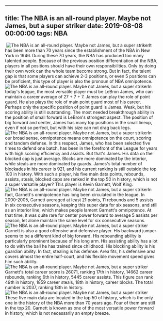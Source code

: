 
---
title: The NBA is an all-round player. Maybe not James, but a super striker
date: 2019-08-08 00:00:00
tags:  NBA
---
​
![The NBA is an all-round player. Maybe not James, but a super striker](bf67a1aedd1b40dab598b5c4a09a973a.jpg)
​
It has been more than 70 years since the establishment of the NBA in New York in 1946. During these 70 years, the NBA has produced too many talented people.
Because of the previous position differentiation of the NBA, players in all positions should have their own responsibilities. Only by doing their own work can the whole team become strong.
But in fact, the talent gap is that some players can achieve 2-3 positions, or even 5 positions can be proficient, this type of player is also the pronoun of NBA omnipotence.
​
![The NBA is an all-round player. Maybe not James, but a super striker](a0375d0b75eb43958e1b92e9d3313475.jpg)
​
In today's league, the most versatile player must be LeBron James, who can maintain a career average of 27 + 7 + 7. James can play the role of point guard. He also plays the role of main point guard most of his career. Perhaps only the specific position of point guard is James. Weak, but his scoring ability is still outstanding. The most needed breakthrough ability in the position of small forward is LeBron's strongest aspect. The position of big forward and center, James has many top positions in the small lineup, even if not so perfect, but with his size can not drag back legs.
​
![The NBA is an all-round player. Maybe not James, but a super striker](6cf6833f961d422b8c56dd8bd240ed51.jpg)
​
In our broad sense, omnipotence means omnipotence on the court, scoring and tandem defense. In this respect, James, who has been selected five times to defend one batch, has been in the forefront of the League for years with high scoring efficiency and assists.
But that's James. His data on the blocked cap is just average.
Blocks are more dominated by the interior, while steals are more dominated by guards. James's total number of blockades in his career is 921, and his current ranking is still outside the top 100 in history.
With such a player, his five main data points, rebounds, assists, steals, blocked caps are ranked in the top 50 in history, which is not a super versatile player? This player is Kevin Garnett, Wolf King.
​
![The NBA is an all-round player. Maybe not James, but a super striker](263d4dc835ac421fb370d90e1c4fbc67.jpg)
​
In fact, Garnett's omnipotence has long been circulated in the league. In 2000-2005, Garnett averaged at least 21 points, 11 rebounds and 5 assists in six consecutive seasons, keeping this super data for six seasons, and still as an interior line, which makes people lament Garnett's omnipotence. At that time, it was quite rare for center power forward to average 5 assists per season, let alone maintain the same level for six consecutive seasons.
​
![The NBA is an all-round player. Maybe not James, but a super striker](129dc5307cd6427da3ac03d7ed0d0ce2.jpg)
​
Garnett is also a good offensive and defensive player. His backward jumper seems to be a different kind of big forward. His rebounding ability is particularly prominent because of his long arm. His assisting ability has a lot to do with the ball he has trained since childhood. His blocking ability is his guardian ability. In fact, stealing is his defense. Area fits, his defensive area covers almost the entire half-court, and his flexible movement speed gives him such ability.
​
![The NBA is an all-round player. Maybe not James, but a super striker](c56bf81fde6d4f5696678fdc690b5229.jpg)
​
Garnett's total career score is 26071, ranking 17th in history, 14662 career rebounds, ranking 9th in history, 5445 career assists. This figure can rank 49th in history, 1859 career steals, 18th in history, career blocks. The total number is 2037, ranking 18th in history.
​
![The NBA is an all-round player. Maybe not James, but a super striker](43521d4bee224ddda1376f92eb09a0d1.jpg)
​
These five main data are located in the top 50 of history, which is the only one in the history of the NBA more than 70 years ago. Four of them are still in the top 20. Garnett is known as one of the most versatile power forward in history, which is not necessarily an empty breeze.